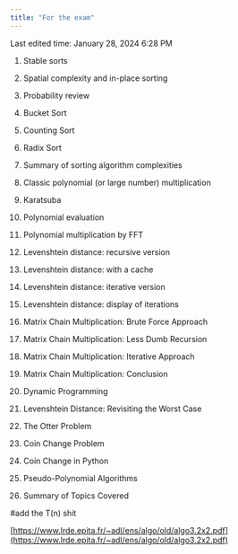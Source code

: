 ```yaml
---
title: "For the exam"
---
```

Last edited time: January 28, 2024 6:28 PM

1. Stable sorts
2. Spatial complexity and in-place sorting
3. Probability review
4. Bucket Sort
5. Counting Sort
6. Radix Sort
7. Summary of sorting algorithm complexities

1. Classic polynomial (or large number) multiplication
2. Karatsuba
3. Polynomial evaluation
4. Polynomial multiplication by FFT

1. Levenshtein distance: recursive version
2. Levenshtein distance: with a cache
3. Levenshtein distance: iterative version
4. Levenshtein distance: display of iterations

1. Matrix Chain Multiplication: Brute Force Approach
2. Matrix Chain Multiplication: Less Dumb Recursion
3. Matrix Chain Multiplication: Iterative Approach
4. Matrix Chain Multiplication: Conclusion
5. Dynamic Programming
6. Levenshtein Distance: Revisiting the Worst Case

1. The Otter Problem
2. Coin Change Problem
3. Coin Change in Python
4. Pseudo-Polynomial Algorithms
5. Summary of Topics Covered

#add the T(n) shit

[https://www.lrde.epita.fr/~adl/ens/algo/old/algo3.2x2.pdf](https://www.lrde.epita.fr/~adl/ens/algo/old/algo3.2x2.pdf)
